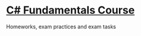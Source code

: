# [C# Fundamentals Course](https://github.com/TelerikAcademy/CSharp-Part-1)
Homeworks, exam practices and exam tasks